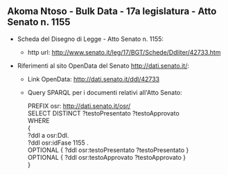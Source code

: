 ## Akoma Ntoso - Bulk Data - 17a legislatura - Atto Senato n. 1155 ##

* Scheda del Disegno di Legge - Atto Senato n. 1155:
	* http url: http://www.senato.it/leg/17/BGT/Schede/Ddliter/42733.htm

* Riferimenti al sito OpenData del Senato http://dati.senato.it/:
	* Link OpenData: http://dati.senato.it/ddl/42733
	* Query SPARQL per i documenti relativi all'Atto Senato:

        PREFIX osr: <http://dati.senato.it/osr/>  
		SELECT DISTINCT ?testoPresentato ?testoApprovato  
		WHERE  
		{  
		    ?ddl a osr:Ddl.  
		    ?ddl osr:idFase 1155 .  
		    OPTIONAL { ?ddl osr:testoPresentato ?testoPresentato }  
		    OPTIONAL { ?ddl osr:testoApprovato ?testoApprovato }  
		}
		